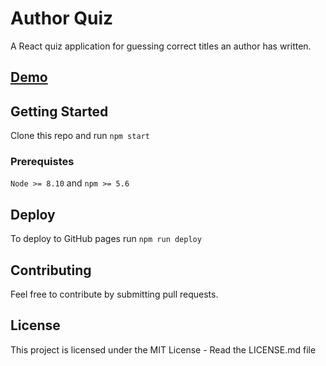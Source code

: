 # Author Quiz

A React quiz application for guessing correct titles an author has written.

## [Demo](https://goldenratio3.github.io/AuthorQuiz/)

## Getting Started

Clone this repo and run `npm start`

### Prerequistes

`Node >= 8.10` and `npm >= 5.6`

## Deploy

To deploy to GitHub pages run `npm run deploy`

## Contributing

Feel free to contribute by submitting pull requests.

## License

This project is licensed under the MIT License - Read the LICENSE.md file

